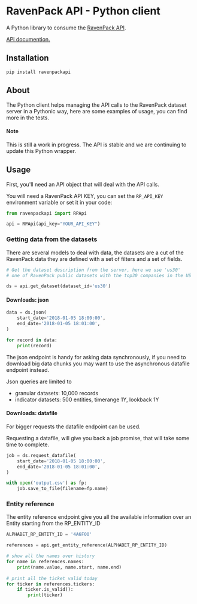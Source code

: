 RavenPack API - Python client
=====

A Python library to consume the [RavenPack API](https://www.ravenpack.com).

[API documention.](https://www.ravenpack.com/support/)

## Installation

    pip install ravenpackapi
    
## About

The Python client helps managing the API calls to the RavenPack dataset server
 in a Pythonic way, here are some examples of usage, you can find more in the tests.
 
#### Note

This is still a work in progress.
The API is stable and we are continuing to update this Python wrapper.

## Usage

First, you'll need an API object that will deal with the API calls.

You will need a RavenPack API KEY, you can set the `RP_API_KEY` environment variable
or set it in your code:

```python
from ravenpackapi import RPApi

api = RPApi(api_key="YOUR_API_KEY")
```

### Getting data from the datasets

There are several models to deal with data, the datasets are a cut of the RavenPack data
they are defined with a set of filters and a set of fields.

```python
# Get the dataset description from the server, here we use 'us30'
# one of RavenPack public datasets with the top30 companies in the US  

ds = api.get_dataset(dataset_id='us30')
```
#### Downloads: json

```python
data = ds.json(
    start_date='2018-01-05 18:00:00',
    end_date='2018-01-05 18:01:00',
)

for record in data:
    print(record)
```

The json endpoint is handy for asking data synchronously, if you need to download big
data chunks you may want to use the asynchronous datafile endpoint instead.

Json queries are limited to
* granular datasets: 10,000 records
* indicator datasets: 500 entities, timerange 1Y, lookback 1Y

#### Downloads: datafile

For bigger requests the datafile endpoint can be used.

Requesting a datafile, will give you back a job promise, that will take some time
to complete.

```python
job = ds.request_datafile(
    start_date='2018-01-05 18:00:00',
    end_date='2018-01-05 18:01:00',
)

with open('output.csv') as fp:
	job.save_to_file(filename=fp.name)
```

### Entity reference

The entity reference endpoint give you all the available information over an Entity
starting from the RP_ENTITY_ID

```python
ALPHABET_RP_ENTITY_ID = '4A6F00'

references = api.get_entity_reference(ALPHABET_RP_ENTITY_ID)

# show all the names over history
for name in references.names:
    print(name.value, name.start, name.end)
    
# print all the ticket valid today
for ticker in references.tickers:
    if ticker.is_valid():
        print(ticker)
```
